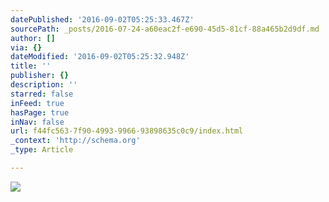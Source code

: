 ```yaml
---
datePublished: '2016-09-02T05:25:33.467Z'
sourcePath: _posts/2016-07-24-a60eac2f-e690-45d5-81cf-88a465b2d9df.md
author: []
via: {}
dateModified: '2016-09-02T05:25:32.948Z'
title: ''
publisher: {}
description: ''
starred: false
inFeed: true
hasPage: true
inNav: false
url: f44fc563-7f90-4993-9966-93898635c0c9/index.html
_context: 'http://schema.org'
_type: Article

---
```

![](https://the-grid-user-content.s3-us-west-2.amazonaws.com/21f972b9-239b-4a57-9d9b-208b0cfee216.jpg)
